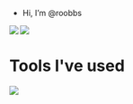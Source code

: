 - Hi, I’m @roobbs
<img align="left" src="https://github-readme-stats.vercel.app/api?username=roobbs&show_icons=true&locale=en&theme=tokyonight&rank_icon=percentile" />
<img src="https://github-readme-stats.vercel.app/api/top-langs?username=roobbs&show_icons=true&locale=en&layout=compact&theme=tokyonight" />
<br/>
<h1>Tools I've used</h1>
<img src="https://skillicons.dev/icons?i=react,nodejs,express,js,ts,css,tailwind,mongo,firebase,git,figma&theme=dark"/>


